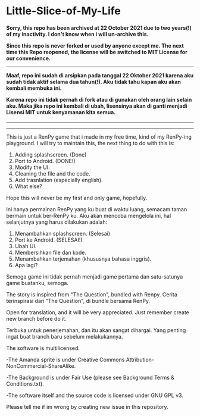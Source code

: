 # Little-Slice-of-My-Life

####
__Sorry, this repo has been archived at 22 October 2021 due to two years(!) of my inactivity. I don't know when i will un-archive this.__

__Since this repo is never forked or used by anyone except me. The next time this Repo reopened, the license will be switched to MIT License for our convenience.__
****

__Maaf, repo ini sudah di arsipkan pada tanggal 22 Oktober 2021 karena aku sudah tidak aktif selama dua tahun(!). Aku tidak tahu kapan aku akan kembali membuka ini.__

__Karena repo ini tidak pernah di fork atau di gunakan oleh orang lain selain aku. Maka jika repo ini kembali di ubah, lisensinya akan di ganti menjadi Lisensi MIT untuk kenyamanan kita semua.__
####
****
****
 This is just a RenPy game that i made in my free time, kind of my RenPy-ing playground.
 I will try to maintain this, the next thing to do with this is:

1. Adding splashscreen. (Done)
2. Port to Android. (DONE!)
3. Modify the UI.
4. Cleaning the file and the code.
5. Add trasnlation (especially english).
6. What else?


Hope this will never be my first and only game, hopefully.


  Ini hanya permainan RenPy yang ku buat di waktu luang, semacam taman bermain untuk ber-RenPy ku.
  Aku akan mencoba mengelola ini, hal selanjutnya yang harus dilakukan adalah:

1. Menambahkan splashscreen. (Selesai)
2. Port ke Android. (SELESAI!)
3. Ubah UI.
4. Membersihkan file dan kode.
5. Menambahkan terjemahan (khususnya bahasa inggris).
6. Apa lagi?

Semoga game ini tidak pernah menjadi game pertama dan satu-satunya game buatanku, semoga.


The story is inspired from "The Question", bundled with Renpy.
Cerita terinspirasi dari "The Question", di bundle bersama RenPy.


Open for translation, and it will be very appreciated. Just remember create new branch before do it.

Terbuka untuk penerjemahan, dan itu akan sangat dihargai. Yang penting ingat buat branch baru sebelum melakukannya.


The software is multilicensed.


-The Amanda sprite is under Creative Commons Attribution-NonCommercial-ShareAlike.

-The Background is under Fair Use (please see Background Terms & Conditions.txt).

-The software itself and the source code is licensed under GNU GPL v3.


Please tell me if im wrong by creating new issue in this repository.
